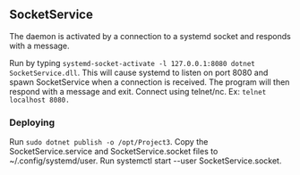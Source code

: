 ## SocketService

The daemon is activated by a connection to a systemd socket and responds with a message.

Run by typing ```systemd-socket-activate -l 127.0.0.1:8080 dotnet SocketService.dll```. This will cause systemd to listen on port 8080 and spawn SocketService when a connection is received. The program will then respond with a message and exit. Connect using telnet/nc. Ex: ```telnet localhost 8080.```

### Deploying

Run ```sudo dotnet publish -o /opt/Project3```. Copy the SocketService.service and SocketService.socket files to ~/.config/systemd/user. Run systemctl start --user SocketService.socket.
